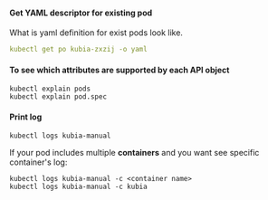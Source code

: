 #### Get YAML descriptor for existing pod
What is yaml definition for exist pods look like.
```yaml
kubectl get po kubia-zxzij -o yaml
```

#### To see which attributes are supported by each API object
```
kubectl explain pods
kubectl explain pod.spec
```


#### Print log
```
kubectl logs kubia-manual
```

If your pod includes multiple **containers** and you want see specific container's log:
```
kubectl logs kubia-manual -c <container name>
kubectl logs kubia-manual -c kubia
```

